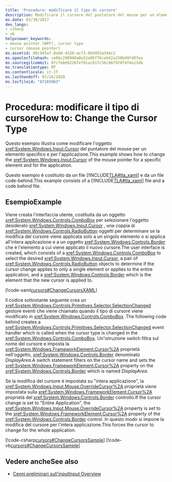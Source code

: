 ```yaml
---
title: 'Procedura: modificare il tipo di cursore'
description: Modificare il cursore del puntatore del mouse per un elemento e per un'applicazione in Windows Presentation Foundation. Questo esempio è costituito da XAML e da un file code-behind.
ms.date: 03/30/2017
dev_langs:
- csharp
- vb
helpviewer_keywords:
- mouse pointer [WPF], cursor type
- cursor (mouse pointer)
ms.assetid: 08c945a7-8ab0-4320-acf3-0b4955a344c2
ms.openlocfilehash: ce0bc290948a0e52e85f76ceb62a330b49fd87ea
ms.sourcegitcommit: 87cfeb69226fef01acb17c56c86f978f4f4a13db
ms.translationtype: MT
ms.contentlocale: it-IT
ms.lasthandoff: 07/24/2020
ms.locfileid: "87165963"
---
```

# <a name="how-to-change-the-cursor-type"></a><span data-ttu-id="ed489-104">Procedura: modificare il tipo di cursore</span><span class="sxs-lookup"><span data-stu-id="ed489-104">How to: Change the Cursor Type</span></span>
<span data-ttu-id="ed489-105">Questo esempio illustra come modificare l'oggetto <xref:System.Windows.Input.Cursor> del puntatore del mouse per un elemento specifico e per l'applicazione.</span><span class="sxs-lookup"><span data-stu-id="ed489-105">This example shows how to change the <xref:System.Windows.Input.Cursor> of the mouse pointer for a specific element and for the application.</span></span>  
  
 <span data-ttu-id="ed489-106">Questo esempio è costituito da un file [!INCLUDE[TLA#tla_xaml](../../../../includes/tlasharptla-xaml-md.md)] e da un file code-behind.</span><span class="sxs-lookup"><span data-stu-id="ed489-106">This example consists of a [!INCLUDE[TLA#tla_xaml](../../../../includes/tlasharptla-xaml-md.md)] file and a code behind file.</span></span>  
  
## <a name="example"></a><span data-ttu-id="ed489-107">Esempio</span><span class="sxs-lookup"><span data-stu-id="ed489-107">Example</span></span>  
 <span data-ttu-id="ed489-108">Viene creata l'interfaccia utente, costituita da un oggetto <xref:System.Windows.Controls.ComboBox> per selezionare l'oggetto desiderato <xref:System.Windows.Input.Cursor> , una coppia di <xref:System.Windows.Controls.RadioButton> oggetti per determinare se la modifica del cursore viene applicata solo a un singolo elemento o si applica all'intera applicazione e a un oggetto <xref:System.Windows.Controls.Border> che è l'elemento a cui viene applicato il nuovo cursore.</span><span class="sxs-lookup"><span data-stu-id="ed489-108">The user interface is created, which consists of a <xref:System.Windows.Controls.ComboBox> to select the desired <xref:System.Windows.Input.Cursor>, a pair of <xref:System.Windows.Controls.RadioButton> objects to determine if the cursor change applies to only a single element or applies to the entire application, and a <xref:System.Windows.Controls.Border> which is the element that the new cursor is applied to.</span></span>  
  
 [!code-xaml[cursors#ChangeCursorsXAML](~/samples/snippets/csharp/VS_Snippets_Wpf/cursors/CSharp/Window1.xaml#changecursorsxaml)]  
  
 <span data-ttu-id="ed489-109">Il codice sottostante seguente crea un <xref:System.Windows.Controls.Primitives.Selector.SelectionChanged> gestore eventi che viene chiamato quando il tipo di cursore viene modificato in <xref:System.Windows.Controls.ComboBox> .</span><span class="sxs-lookup"><span data-stu-id="ed489-109">The following code behind creates a <xref:System.Windows.Controls.Primitives.Selector.SelectionChanged> event handler which is called when the cursor type is changed in the <xref:System.Windows.Controls.ComboBox>.</span></span>  <span data-ttu-id="ed489-110">Un'istruzione switch filtra sul nome del cursore e imposta la <xref:System.Windows.FrameworkElement.Cursor%2A> proprietà nell'oggetto, <xref:System.Windows.Controls.Border> denominato *DisplayArea*.</span><span class="sxs-lookup"><span data-stu-id="ed489-110">A switch statement filters on the cursor name and sets the <xref:System.Windows.FrameworkElement.Cursor%2A> property on the <xref:System.Windows.Controls.Border> which is named *DisplayArea*.</span></span>  
  
 <span data-ttu-id="ed489-111">Se la modifica del cursore è impostata su "intera applicazione", la <xref:System.Windows.Input.Mouse.OverrideCursor%2A> proprietà viene impostata sulla <xref:System.Windows.FrameworkElement.Cursor%2A> proprietà del <xref:System.Windows.Controls.Border> controllo.</span><span class="sxs-lookup"><span data-stu-id="ed489-111">If the cursor change is set to "Entire Application", the <xref:System.Windows.Input.Mouse.OverrideCursor%2A> property is set to the <xref:System.Windows.FrameworkElement.Cursor%2A> property of the <xref:System.Windows.Controls.Border> control.</span></span>  <span data-ttu-id="ed489-112">In questo modo si impone la modifica del cursore per l'intera applicazione.</span><span class="sxs-lookup"><span data-stu-id="ed489-112">This forces the cursor to change for the whole application.</span></span>  
  
 [!code-csharp[cursors#ChangeCursorsSample](~/samples/snippets/csharp/VS_Snippets_Wpf/cursors/CSharp/Window1.xaml.cs#changecursorssample)]
 [!code-vb[cursors#ChangeCursorsSample](~/samples/snippets/visualbasic/VS_Snippets_Wpf/cursors/VisualBasic/Window1.xaml.vb#changecursorssample)]  
  
## <a name="see-also"></a><span data-ttu-id="ed489-113">Vedere anche</span><span class="sxs-lookup"><span data-stu-id="ed489-113">See also</span></span>

- [<span data-ttu-id="ed489-114">Cenni preliminari sull'input</span><span class="sxs-lookup"><span data-stu-id="ed489-114">Input Overview</span></span>](input-overview.md)
